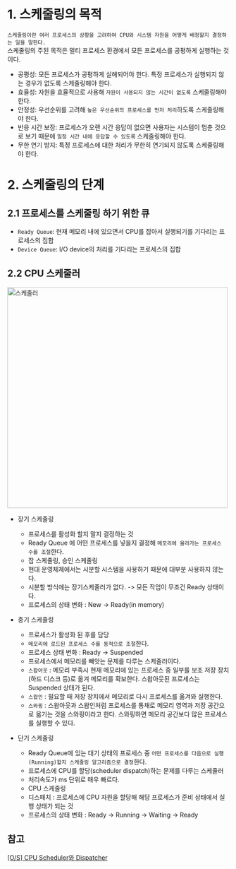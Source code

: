 # 1. 스케줄링의 목적
`스케줄링이란 여러 프로세스의 상황을 고려하여 CPU와 시스템 자원을 어떻게 배정할지 결정하는 일을 말한다.`  
스케줄링의 주된 목적은 멀티 프로세스 환경에서 모든 프로세스를 공평하게 실행하는 것이다.  
- 공평성: 모든 프로세스가 공평하게 실해되어야 한다. 특정 프로세스가 실행되지 않는 경우가 없도록 스케줄링해야 한다.
- 효율성: 자원을 효율적으로 사용해 `자원이 사용되지 않는 시간이 없도록` 스케줄링해야 한다.
- 안정성: 우선순위를 고려해 `높은 우선순위의 프로세스를 먼저 처리`하도록 스케줄링해야 한다.
- 반응 시간 보장: 프로세스가 오랜 시간 응답이 없으면 사용자는 시스템이 멈춘 것으로 보기 때문에 `일정 시간 내에 응답할 수 있도록` 스케줄링해야 한다.
- 무한 연기 방지: 특정 프로세스에 대한 처리가 무한히 연기되지 않도록 스케줄링해야 한다.

# 2. 스케줄링의 단계
## 2.1 프로세스를 스케줄링 하기 위한 큐
- `Ready Queue`: 현재 메모리 내에 있으면서 CPU를 잡아서 실행되기를 기다리는 프로세스의 집합
- `Device Queue`: I/O device의 처리를 기다리는 프로세스의 집합

## 2.2 CPU 스케줄러
<img width="500" alt="스케줄러" src="https://github.com/fbgjung/backend-springboot-study/assets/104186871/5d3a575d-27d6-4a3e-8e80-3298dd1e6a8e">


- 장기 스케줄링  
    - 프로세스를 활성화 할지 말지 결정하는 것
    - Ready Queue 에 어떤 프로세스를 넣을지 결정해 `메모리에 올라가는 프로세스 수를 조절`한다.
    - 잡 스케줄링, 승인 스케줄링
    - 현대 운영체제에서는 시분할 시스템을 사용하기 때문에 대부분 사용하지 않는다.
    - 시분할 방식에는 장기스케줄러가 없다. -> 모든 작업이 무조건 Ready 상태이다.
    - 프로세스의 상태 변화 : New -> Ready(in memory)
    
- 중기 스케줄링
    - 프로세스가 활성화 된 후를 담당
    - `메모리에 로드된 프로세스 수를 동적으로 조절`한다.
    - 프로세스 상태 변화 : Ready -> Suspended
    - 프로세스에서 메모리를 빼앗는 문제를 다루는 스케줄러이다.
    - `스왑아웃` : 메모리 부족시 현재 메모리에 있는 프로세스 중 일부를 보조 저장 장치(하드 디스크 등)로 옮겨 메모리를 확보한다. 스왑아웃된 프로세스는 Suspended 상태가 된다. 
    - `스왑인` : 필요할 때 저장 장치에서 메모리로 다시 프로세스를 옮겨와 실행한다. 
    - `스와핑` : 스왑아웃과 스왑인처럼 프로세스를 통채로 메모리 영역과 저장 공간으로 옮기는 것을 스와핑이라고 한다. 스와핑하면 메모리 공간보다 많은 프로세스를 실행할 수 있다.

- 단기 스케줄링
    - Ready Queue에 있는 대기 상태의 프로세스 중 `어떤 프로세스를 다음으로 실행(Running)할지 스케줄링 알고리즘으로 결정`한다.
    - 프로세스에 CPU를 할당(scheduler dispatch)하는 문제를 다루는 스케줄러
    - 처리속도가 ms 단위로 매우 빠르다.
    - CPU 스케줄링
    - 디스패치 : 프로세스에 CPU 자원을 할당해 해당 프로세스가 준비 상태에서 실행 상태가 되는 것
    - 프로세스의 상태 변화 : Ready -> Running -> Waiting -> Ready

## 참고
[[O/S] CPU Scheduler와 Dispatcher](https://velog.io/@ss-won/OS-CPU-Scheduler%EC%99%80-Dispatcher)